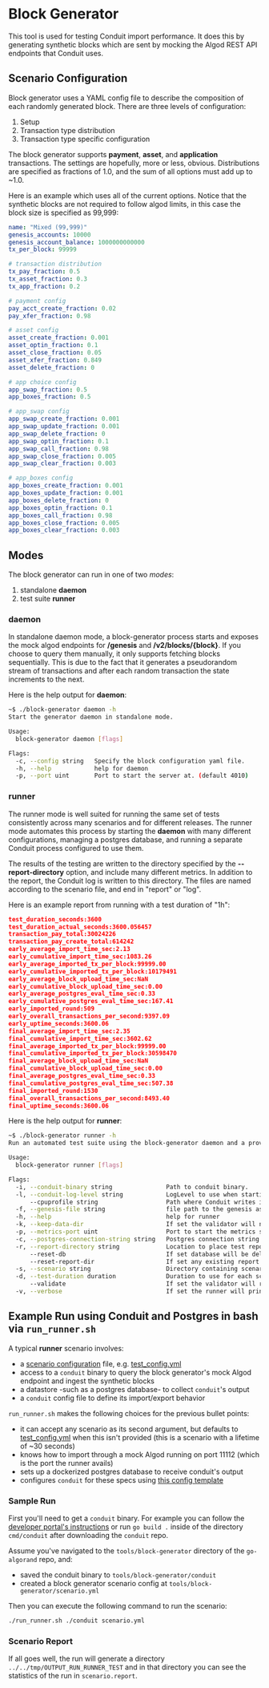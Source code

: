 # Block Generator

This tool is used for testing Conduit import performance. It does this by generating synthetic blocks which are sent by mocking the Algod REST API endpoints that Conduit uses.

## Scenario Configuration

Block generator uses a YAML config file to describe the composition of each randomly generated block. There are three levels of configuration:

1. Setup
2. Transaction type distribution
3. Transaction type specific configuration

The block generator supports **payment**, **asset**, and **application** transactions. The settings are hopefully, more or less, obvious. Distributions are specified as fractions of 1.0, and the sum of all options must add up to ~1.0.

Here is an example which uses all of the current options. Notice that the synthetic blocks are not required to follow algod limits, in this case the block size is specified as 99,999:

```yml
name: "Mixed (99,999)"
genesis_accounts: 10000
genesis_account_balance: 1000000000000
tx_per_block: 99999

# transaction distribution
tx_pay_fraction: 0.5
tx_asset_fraction: 0.3
tx_app_fraction: 0.2

# payment config
pay_acct_create_fraction: 0.02
pay_xfer_fraction: 0.98

# asset config
asset_create_fraction: 0.001
asset_optin_fraction: 0.1
asset_close_fraction: 0.05
asset_xfer_fraction: 0.849
asset_delete_fraction: 0

# app choice config
app_swap_fraction: 0.5
app_boxes_fraction: 0.5

# app_swap config
app_swap_create_fraction: 0.001
app_swap_update_fraction: 0.001
app_swap_delete_fraction: 0
app_swap_optin_fraction: 0.1
app_swap_call_fraction: 0.98
app_swap_close_fraction: 0.005
app_swap_clear_fraction: 0.003

# app_boxes config
app_boxes_create_fraction: 0.001
app_boxes_update_fraction: 0.001
app_boxes_delete_fraction: 0
app_boxes_optin_fraction: 0.1
app_boxes_call_fraction: 0.98
app_boxes_close_fraction: 0.005
app_boxes_clear_fraction: 0.003
```

## Modes

The block generator can run in one of two _modes_:

1. standalone **daemon**
2. test suite **runner**

### daemon

In standalone daemon mode, a block-generator process starts and exposes the mock algod endpoints for **/genesis** and **/v2/blocks/{block}**. If you choose to query them manually, it only supports fetching blocks sequentially. This is due to the fact that it generates a pseudorandom stream of transactions and after each random transaction the state increments to the next.

Here is the help output for **daemon**:

```bash
~$ ./block-generator daemon -h
Start the generator daemon in standalone mode.

Usage:
  block-generator daemon [flags]

Flags:
  -c, --config string   Specify the block configuration yaml file.
  -h, --help            help for daemon
  -p, --port uint       Port to start the server at. (default 4010)
```
  
### runner

The runner mode is well suited for running the same set of tests consistently across many scenarios and for different releases. The runner mode automates this process by starting the **daemon** with many different configurations, managing a postgres database, and running a separate Conduit process configured to use them.

The results of the testing are written to the directory specified by the **--report-directory** option, and include many different metrics. In addition to the report, the Conduit log is written to this directory. The files are named according to the scenario file, and end in "report" or "log".

Here is an example report from running with a test duration of "1h":

```json
test_duration_seconds:3600
test_duration_actual_seconds:3600.056457
transaction_pay_total:30024226
transaction_pay_create_total:614242
early_average_import_time_sec:2.13
early_cumulative_import_time_sec:1083.26
early_average_imported_tx_per_block:99999.00
early_cumulative_imported_tx_per_block:10179491
early_average_block_upload_time_sec:NaN
early_cumulative_block_upload_time_sec:0.00
early_average_postgres_eval_time_sec:0.33
early_cumulative_postgres_eval_time_sec:167.41
early_imported_round:509
early_overall_transactions_per_second:9397.09
early_uptime_seconds:3600.06
final_average_import_time_sec:2.35
final_cumulative_import_time_sec:3602.62
final_average_imported_tx_per_block:99999.00
final_cumulative_imported_tx_per_block:30598470
final_average_block_upload_time_sec:NaN
final_cumulative_block_upload_time_sec:0.00
final_average_postgres_eval_time_sec:0.33
final_cumulative_postgres_eval_time_sec:507.38
final_imported_round:1530
final_overall_transactions_per_second:8493.40
final_uptime_seconds:3600.06
```

Here is the help output for **runner**:

```bash
~$ ./block-generator runner -h
Run an automated test suite using the block-generator daemon and a provided conduit binary. Results are captured to a specified output directory.

Usage:
  block-generator runner [flags]

Flags:
  -i, --conduit-binary string               Path to conduit binary.
  -l, --conduit-log-level string            LogLevel to use when starting Conduit. [panic, fatal, error, warn, info, debug, trace] (default "error")
      --cpuprofile string                   Path where Conduit writes its CPU profile.
  -f, --genesis-file string                 file path to the genesis associated with the db snapshot
  -h, --help                                help for runner
  -k, --keep-data-dir                       If set the validator will not delete the data directory after tests complete.
  -p, --metrics-port uint                   Port to start the metrics server at. (default 9999)
  -c, --postgres-connection-string string   Postgres connection string.
  -r, --report-directory string             Location to place test reports.
      --reset-db                            If set database will be deleted before running tests.
      --reset-report-dir                    If set any existing report directory will be deleted before running tests.
  -s, --scenario string                     Directory containing scenarios, or specific scenario file.
  -d, --test-duration duration              Duration to use for each scenario. (default 5m0s)
      --validate                            If set the validator will run after test-duration has elapsed to verify data is correct. An extra line in each report indicates validator success or failure.
  -v, --verbose                             If set the runner will print debugging information from the generator and ledger.
 ```

## Example Run using Conduit and Postgres in **bash** via `run_runner.sh`

A typical **runner** scenario involves:

* a [scenario configuration](#scenario-configuration) file, e.g. [test_config.yml](./test_config.yml)
* access to a `conduit` binary to query the block generator's mock Algod endpoint and ingest the synthetic blocks
* a datastore -such as a postgres database- to collect `conduit`'s output
* a `conduit` config file to define its import/export behavior

`run_runner.sh` makes the following choices for the previous bullet points:

* it can accept any scenario as its second argument, but defaults to [test_config.yml](./test_config.yml) when this isn't provided (this is a scenario with a lifetime of ~30 seconds)
* knows how to import through a mock Algod running on port 11112 (which is the port the runner avails)
* sets up a dockerized postgres database to receive conduit's output
* configures `conduit` for these specs using [this config template](./runner/template/conduit.yml.tmpl)

### Sample Run

First you'll need to get a `conduit` binary. For example you can follow the [developer portal's instructions](https://developer.algorand.org/docs/get-details/conduit/GettingStarted/#installation) or run `go build .` inside of the directory `cmd/conduit` after downloading the `conduit` repo.

Assume you've navigated to the `tools/block-generator` directory of
the `go-algorand` repo, and:

* saved the conduit binary to `tools/block-generator/conduit`
* created a block generator scenario config at `tools/block-generator/scenario.yml`

Then you can execute the following command to run the scenario:

```sh
./run_runner.sh ./conduit scenario.yml 
```

### Scenario Report

If all goes well, the run will generate a directory `../../tmp/OUTPUT_RUN_RUNNER_TEST`
and in that directory you can see the statistics of the run in `scenario.report`.
